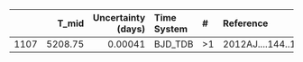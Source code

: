 |      |   T_mid |   Uncertainty (days) | Time System   | #   | Reference           |
|-----:|--------:|---------------------:|:--------------|:----|:--------------------|
| 1107 | 5208.75 |              0.00041 | BJD_TDB       | >1  | 2012AJ....144..139H |